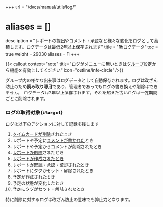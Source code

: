 +++
url = "/docs/manual/utils/log/"
# aliases = []
description = "レポートの提出やコメント・承認など様々な変化をログとして蓄積します。ログデータは最低2年以上保存されます"
title = "📚ログデータ"
toc = true
weight = 29030
aliases = []
+++

{{< callout context="note" title="ログがメニューに無いときは[グループ設定](/docs/manual/initial-setting/setting-group/#optionalFunction)から機能を有効にしてください" icon="outline/info-circle" />}}

グループ内の様々な出来事はログデータとして自動保存されます。ログは改ざん防止のため**読み取り専用**であり、管理者であってもログの書き換えや削除はできません。
ログデータは2年以上保存されます。それを超えた古いログは一定期間ごとに削除されます。

### ログの取得対象{#target}

ログは以下のアクションに対して記録を残します

1. [タイムカードが削除](/docs/manual/timecard/list/#remove)されたとき
2. レポートや予定に[コメントが書かれた](/docs/manual/read-report/state/#comment)とき
3. レポートや予定からコメントが削除されたとき
4. [レポートが削除](/docs/manual/read-report/removereport/)されたとき
5. [レポートが作成されたとき](/docs/manual/write-report/write/)
6. レポートが既読・[承認](/docs/manual/read-report/state/#agree)・[棄却](/docs/manual/read-report/state/#reject)されたとき
7. レポートにタグがセット・解除されたとき
8. 予定が作成されたとき
9. 予定の状態が変化したとき
10. 予定にタグがセット・解除されたとき

特に削除に対するログは改ざん防止の意味でも抑止力となります。
